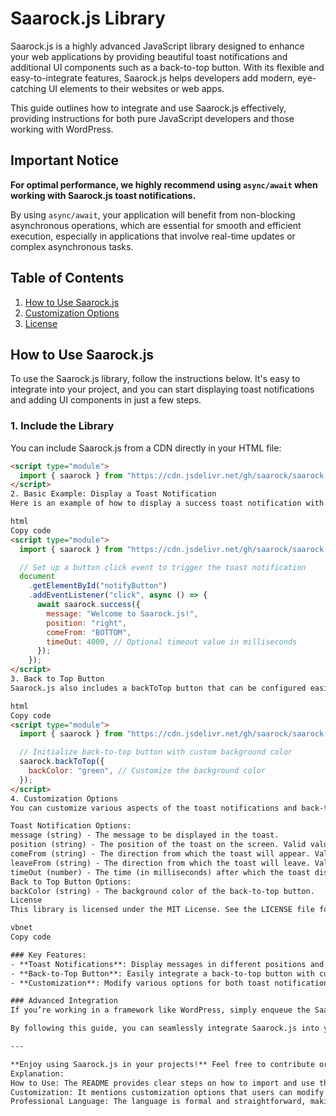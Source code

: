 # Saarock.js Library

Saarock.js is a highly advanced JavaScript library designed to enhance your web applications by providing beautiful toast notifications and additional UI components such as a back-to-top button. With its flexible and easy-to-integrate features, Saarock.js helps developers add modern, eye-catching UI elements to their websites or web apps.

This guide outlines how to integrate and use Saarock.js effectively, providing instructions for both pure JavaScript developers and those working with WordPress.

## Important Notice

**For optimal performance, we highly recommend using `async/await` when working with Saarock.js toast notifications.**

By using `async/await`, your application will benefit from non-blocking asynchronous operations, which are essential for smooth and efficient execution, especially in applications that involve real-time updates or complex asynchronous tasks.

## Table of Contents

1. [How to Use Saarock.js](#how-to-use-saarockjs)
2. [Customization Options](#customization-options)
3. [License](#license)

## How to Use Saarock.js

To use the Saarock.js library, follow the instructions below. It's easy to integrate into your project, and you can start displaying toast notifications and adding UI components in just a few steps.

### 1. Include the Library

You can include Saarock.js from a CDN directly in your HTML file:

```html
<script type="module">
  import { saarock } from "https://cdn.jsdelivr.net/gh/saarock/saarock.js@main/dist/index.js";
</script>
2. Basic Example: Display a Toast Notification
Here is an example of how to display a success toast notification with Saarock.js:

html
Copy code
<script type="module">
  import { saarock } from "https://cdn.jsdelivr.net/gh/saarock/saarock.js@main/dist/index.js";

  // Set up a button click event to trigger the toast notification
  document
    .getElementById("notifyButton")
    .addEventListener("click", async () => {
      await saarock.success({
        message: "Welcome to Saarock.js!",
        position: "right",
        comeFrom: "BOTTOM",
        timeOut: 4000, // Optional timeout value in milliseconds
      });
    });
</script>
3. Back to Top Button
Saarock.js also includes a backToTop button that can be configured easily. Here's how to integrate it:

html
Copy code
<script type="module">
  import { saarock } from "https://cdn.jsdelivr.net/gh/saarock/saarock.js@main/dist/index.js";

  // Initialize back-to-top button with custom background color
  saarock.backToTop({
    backColor: "green", // Customize the background color
  });
</script>
4. Customization Options
You can customize various aspects of the toast notifications and back-to-top button, such as the position, animation direction, timeout, and more. Here are some of the available options:

Toast Notification Options:
message (string) - The message to be displayed in the toast.
position (string) - The position of the toast on the screen. Valid values: left, right, middle.
comeFrom (string) - The direction from which the toast will appear. Valid values: LEFT, RIGHT, TOP, BOTTOM.
leaveFrom (string) - The direction from which the toast will leave. Valid values: LEFT, RIGHT, TOP, BOTTOM.
timeOut (number) - The time (in milliseconds) after which the toast disappears. Default is 5000 ms.
Back to Top Button Options:
backColor (string) - The background color of the back-to-top button.
License
This library is licensed under the MIT License. See the LICENSE file for more details.

vbnet
Copy code

### Key Features:
- **Toast Notifications**: Display messages in different positions and with different animations.
- **Back-to-Top Button**: Easily integrate a back-to-top button with customizable styling.
- **Customization**: Modify various options for both toast notifications and the back-to-top button to fit your design needs.

### Advanced Integration
If you’re working in a framework like WordPress, simply enqueue the Saarock.js script in your theme’s `functions.php` file and use it similarly to the examples above. For WordPress developers, you can further customize the library based on your theme’s needs.

By following this guide, you can seamlessly integrate Saarock.js into your web applications and provide users with a polished, user-friendly interface.

---

**Enjoy using Saarock.js in your projects!** Feel free to contribute or report any issues via the [GitHub repository](https://github.com/saarock/notty.js).
Explanation:
How to Use: The README provides clear steps on how to import and use the library. It includes real-world examples for implementing both toast notifications and a back-to-top button.
Customization: It mentions customization options that users can modify based on their needs.
Professional Language: The language is formal and straightforward, making it easy to understand for developers.